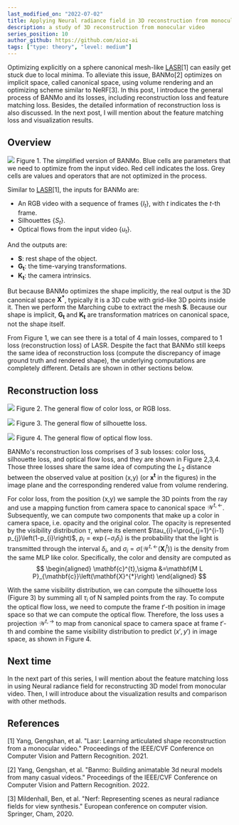 ```yaml
---
last_modified_on: "2022-07-02"
title: Applying Neural radiance field in 3D reconstruction from monocular video (Part 1)
description: a study of 3D reconstruction from monocular video
series_position: 10
author_github: https://github.com/aioz-ai
tags: ["type: theory", "level: medium"]
---
```

Optimizing explicitly on a sphere canonical mesh-like [LASR](https://blog.ai.aioz.io/guides/computer-graphics/ShapeReconstruction/)[1] can easily get stuck due to local minima. To alleviate this issue, BANMo[2] optimizes on implicit space, called canonical space, using volume rendering and an optimizing scheme similar to NeRF[3]. In this post, I introduce the general process of BANMo and its losses, including reconstruction loss and feature matching loss. Besides, the detailed information of reconstruction loss is also discussed. In the next post,  I will mention about the feature matching loss and visualization results.

## Overview
![](https://vision.aioz.io/f/d7cf7fe03ce948a894fa/?dl=1)
Figure 1. The simplified version of BANMo. Blue cells are parameters that we need to optimize from the input video. Red cell indicates the loss. Grey cells are values and operators that are not optimized in the process. 


Similar to [LASR](https://blog.ai.aioz.io/guides/computer-graphics/ShapeReconstruction/)[1], the inputs for BANMo are:
- An RGB video with a sequence of frames $\{I_t\}$, with $t$ indicates the $t$-th frame. 
- Silhouettes $\{S_t\}$.
- Optical flows from the input video $\{u_t\}$.

And the outputs are:
- $\mathbf{S}$: rest shape of the object.
- $\mathbf{G_t}$: the time-varying transformations.
- $\mathbf{K_t}$: the camera intrinsics. 


But because BANMo optimizes the shape implicitly, the real output is the 3D canonical space $\mathbf{X^*}$, typically it is a 3D cube with grid-like 3D points inside it. Then we perform the Marching cube to extract the mesh $\mathbf{S}$. Because our shape is implicit, $\mathbf{G_t}$ and $\mathbf{K_t}$ are transformation matrices on canonical space, not the shape itself. 

From Figure 1, we can see there is a total of 4 main losses, compared to 1 loss (reconstruction loss) of LASR. Despite the fact that BANMo still keeps the same idea of reconstruction loss (compute the discrepancy of image ground truth and rendered shape), the underlying computations are completely different. Details are shown in other sections below.  

## Reconstruction loss 
![](https://vision.aioz.io/f/e11c1835398f47219938/?dl=1)
Figure 2. The general flow of color loss, or RGB loss.  

![](https://vision.aioz.io/f/b8d4bc679d7d48a2ae17/?dl=1)
Figure 3. The general flow of silhouette loss.

![](https://vision.aioz.io/f/e3203efeb88d4cd19eee/?dl=1)
Figure 4. The general flow of optical flow loss.

BANMo's reconstruction loss comprises of 3 sub losses: color loss, silhouette loss, and optical flow loss, and they are shown in Figure 2,3,4. Those three losses share the same idea of computing the $L_2$ distance between the observed value at position (x,y) (or $\mathbf{x^t}$ in the figures) in the image plane and the corresponding rendered value from volume rendering. 

For color loss, from the position (x,y) we sample the 3D points from the ray and use a mapping function from camera space to canonical space $\mathcal{W}^{t,\leftarrow}$. Subsequently, we can compute two components that make up a color in camera space, i.e. opacity and the original color. The opacity is represented by the visibility distribution $\tau$, where its element $\tau_{i}=\prod_{j=1}^{i-1} p_{j}\left(1-p_{i}\right)$, $p_{i}=\exp \left(-\sigma_{i} \delta_{i}\right)$ is the probability that the light is transmitted through the interval $\delta_{i}$, and $\sigma_{i}=\sigma\left(\mathcal{W}^{t, \leftarrow}\left(\mathbf{X}_{i}^{t}\right)\right)$ is the density from the same MLP like color. Specifically, the color and density are computed as 
$$
\begin{aligned}
\mathbf{c}^{t},\sigma &=\mathbf{M L P}_{\mathbf{c}}\left(\mathbf{X}^{*}\right)
\end{aligned}
$$

With the same visibility distribution, we can compute the silhouette loss (Figure 3) by summing all $\tau_i$ of N sampled points from the ray. To compute the optical flow loss, we need to compute the frame $t'$-th position in image space so that we can compute the optical flow. Therefore, the loss uses a projection $\mathcal{W}^{t, \rightarrow}$ to map from canonical space to camera space at frame $t'$-th and combine the same visibility distribution to predict $(x',y')$ in image space, as shown in Figure 4.

## Next time
In the  next part of this series, I will mention about the feature matching loss in using Neural radiance field for reconstructing 3D model from monocular video. Then, I will introduce about the visualization results and comparison with other methods.

## References
[1] Yang, Gengshan, et al. "Lasr: Learning articulated shape reconstruction from a monocular video." Proceedings of the IEEE/CVF Conference on Computer Vision and Pattern Recognition. 2021.

[2] Yang, Gengshan, et al. "Banmo: Building animatable 3d neural models from many casual videos." Proceedings of the IEEE/CVF Conference on Computer Vision and Pattern Recognition. 2022.

[3] Mildenhall, Ben, et al. "Nerf: Representing scenes as neural radiance fields for view synthesis." European conference on computer vision. Springer, Cham, 2020.